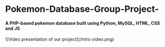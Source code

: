 # Pokemon-Database-Group-Project-
#### A PHP-based pokemon database built using Python, MySQL, HTML, CSS and JS

![Video presentation of our project](/intro video.png)
